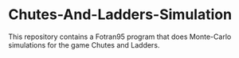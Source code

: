 # Chutes-And-Ladders-Simulation
This repository contains a Fotran95 program that does Monte-Carlo simulations for the game Chutes and Ladders.
